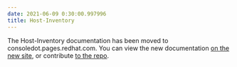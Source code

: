 ```yaml
---
date: 2021-06-09 0:30:00.997996
title: Host-Inventory
---
```


The Host-Inventory documentation has been moved to consoledot.pages.redhat.com.
You can view the new documentation [on the new site](https://consoledot.pages.redhat.com/docs/dev/services/inventory.html),
or contribute [to the repo](https://gitlab.cee.redhat.com/consoledot/consoledot.pages.redhat.com/-/blob/main/modules/services/pages/inventory.adoc).

